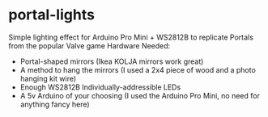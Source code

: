 # portal-lights
Simple lighting effect for Arduino Pro Mini + WS2812B to replicate Portals from the popular Valve game
Hardware Needed:
- Portal-shaped mirrors (Ikea KOLJA mirrors work great)
- A method to hang the mirrors (I used a 2x4 piece of wood and a photo hanging kit wire)
- Enough WS2812B Individually-addressible LEDs
- A 5v Arduino of your choosing (I used the Arduino Pro Mini, no need for anything fancy here)
